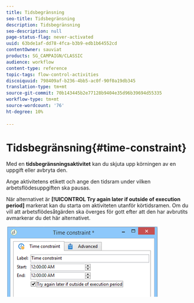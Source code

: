```yaml
---
title: Tidsbegränsning
seo-title: Tidsbegränsning
description: Tidsbegränsning
seo-description: null
page-status-flag: never-activated
uuid: 63bde1af-dd78-4fca-b3b9-edb1b64552cd
contentOwner: sauviat
products: SG_CAMPAIGN/CLASSIC
audience: workflow
content-type: reference
topic-tags: flow-control-activities
discoiquuid: 798409af-b236-4bb5-ac0f-90f0a19db345
translation-type: tm+mt
source-git-commit: 70b143445b2e77128b9404e35d96b39694d55335
workflow-type: tm+mt
source-wordcount: '76'
ht-degree: 10%

---
```



# Tidsbegränsning{#time-constraint}

Med en **tidsbegränsningsaktivitet** kan du skjuta upp körningen av en uppgift eller avbryta den.

Ange aktivitetens etikett och ange den tidsram under vilken arbetsflödesuppgiften ska pausas.

När alternativet är **[!UICONTROL Try again later if outside of execution period]** markerat kan du starta om aktiviteten utanför körtidsramen. Om du vill att arbetsflödesåtgärden ska överges för gott efter att den har avbrutits avmarkerar du det här alternativet.

![](assets/s_user_scheduled_wait.png)

